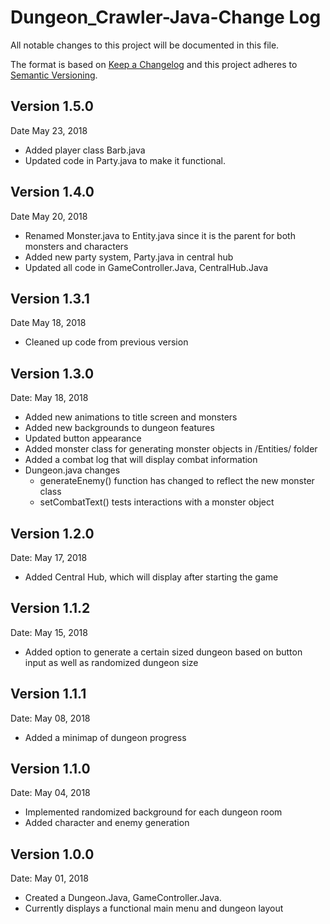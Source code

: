 # Dungeon_Crawler-Java-Change Log

All notable changes to this project will be documented in this file.

The format is based on [Keep a Changelog](http://keepachangelog.com/) and this project adheres to [Semantic Versioning](http://semver.org/).

## Version 1.5.0
  Date May 23, 2018
- Added player class Barb.java
- Updated code in Party.java to make it functional.

## Version 1.4.0
  Date May 20, 2018
- Renamed Monster.java to Entity.java since it is the parent for both monsters and characters
- Added new party system, Party.java in central hub
- Updated all code in GameController.Java, CentralHub.Java

## Version 1.3.1
  Date May 18, 2018
- Cleaned up code from previous version

## Version 1.3.0
  Date: May 18, 2018
- Added new animations to title screen and monsters
- Added new backgrounds to dungeon features
- Updated button appearance
- Added monster class for generating monster objects in /Entities/ folder
- Added a combat log that will display combat information
- Dungeon.java changes
  - generateEnemy() function has changed to reflect the new monster class
  - setCombatText() tests interactions with a monster object

## Version 1.2.0
  Date: May 17, 2018
- Added Central Hub, which will display after starting the game

## Version 1.1.2
  Date: May 15, 2018
- Added option to generate a certain sized dungeon based on button input as well as randomized dungeon size

## Version 1.1.1
  Date: May 08, 2018
- Added a minimap of dungeon progress

## Version 1.1.0
  Date: May 04, 2018
- Implemented randomized background for each dungeon room
- Added character and enemy generation

## Version 1.0.0
  Date: May 01, 2018
- Created a Dungeon.Java, GameController.Java.
- Currently displays a functional main menu and dungeon layout
